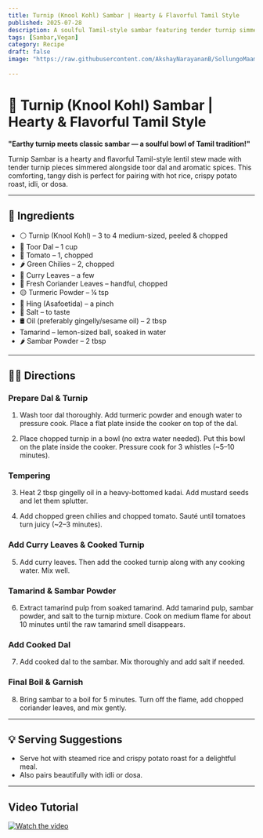 ```yaml
---
title: Turnip (Knool Kohl) Sambar | Hearty & Flavorful Tamil Style  
published: 2025-07-28  
description: A soulful Tamil-style sambar featuring tender turnip simmered with toor dal, tamarind, and aromatic spices. Perfect with rice, idli, or dosa.  
tags: [Sambar,Vegan]  
category: Recipe  
draft: false  
image: "https://raw.githubusercontent.com/AkshayNarayananB/SollungoMaami/master/images/turnip.jpg" 
  
---
```


# 🌿 Turnip (Knool Kohl) Sambar | Hearty & Flavorful Tamil Style

**"Earthy turnip meets classic sambar — a soulful bowl of Tamil tradition!"**

Turnip Sambar is a hearty and flavorful Tamil-style lentil stew made with tender turnip pieces simmered alongside toor dal and aromatic spices. This comforting, tangy dish is perfect for pairing with hot rice, crispy potato roast, idli, or dosa.

---

## 📝 Ingredients

- ⚪ Turnip (Knool Kohl) – 3 to 4 medium-sized, peeled & chopped  
- 🌾 Toor Dal – 1 cup  
- 🍅 Tomato – 1, chopped  
- 🌶️ Green Chilies – 2, chopped  
- 🌿 Curry Leaves – a few  
- 🌿 Fresh Coriander Leaves – handful, chopped  
- 🟡 Turmeric Powder – ¼ tsp  
- 🔸 Hing (Asafoetida) – a pinch  
- 🧂 Salt – to taste  
- 🛢️ Oil (preferably gingelly/sesame oil) – 2 tbsp  
- Tamarind – lemon-sized ball, soaked in water  
- 🌶️ Sambar Powder – 2 tbsp  

---

## 👩‍🍳 Directions

### Prepare Dal & Turnip  
1. Wash toor dal thoroughly. Add turmeric powder and enough water to pressure cook. Place a flat plate inside the cooker on top of the dal.  

2. Place chopped turnip in a bowl (no extra water needed). Put this bowl on the plate inside the cooker. Pressure cook for 3 whistles (~5–10 minutes).

### Tempering  
3. Heat 2 tbsp gingelly oil in a heavy-bottomed kadai. Add mustard seeds and let them splutter.  

4. Add chopped green chilies and chopped tomato. Sauté until tomatoes turn juicy (~2–3 minutes).

### Add Curry Leaves & Cooked Turnip  
5. Add curry leaves. Then add the cooked turnip along with any cooking water. Mix well.

### Tamarind & Sambar Powder  
6. Extract tamarind pulp from soaked tamarind. Add tamarind pulp, sambar powder, and salt to the turnip mixture. Cook on medium flame for about 10 minutes until the raw tamarind smell disappears.

### Add Cooked Dal  
7. Add cooked dal to the sambar. Mix thoroughly and add salt if needed.

### Final Boil & Garnish  
8. Bring sambar to a boil for 5 minutes. Turn off the flame, add chopped coriander leaves, and mix gently.

---

## 💡 Serving Suggestions

- Serve hot with steamed rice and crispy potato roast for a delightful meal.  
- Also pairs beautifully with idli or dosa.

---


## Video Tutorial

[![Watch the video](https://img.youtube.com/vi/VIDEO_ID/0.jpg)](https://youtu.be/sS-CHSLoq8M?si=NtbPHOdErnHMH3fY)
